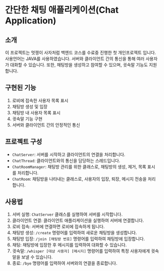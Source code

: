 # 간단한 채팅 애플리케이션(Chat Application)

## 소개
이 프로젝트는 멋쟁이 사자처럼 백엔드 코스를 수료중 진행한 첫 개인프로젝트 입니다. 
사용언어는 JAVA를 사용하였습니다.
서버와 클라이언트 간의 통신을 통해 여러 사용자가 대화할 수 있습니다. 또한, 채팅방을 생성하고 참여할 수 있으며, 귓속말 기능도 지원합니다.

## 구현된 기능
1. 로비에 접속한 사용자 목록 표시
2. 채팅방 생성 및 입장
3. 채팅방 내 사용자 목록 표시
4. 귓속말 기능 구현
5. 서버와 클라이언트 간의 안정적인 통신

## 프로젝트 구성
- `ChatServer`: 서버를 시작하고 클라이언트의 연결을 처리합니다.
- `ChatThread`: 클라이언트와의 통신을 담당하는 스레드입니다.
- `ChatRoomManager`: 채팅방 관리를 위한 클래스로, 채팅방의 생성, 제거, 목록 표시를 처리합니다.
- `ChatRoom`: 채팅방을 나타내는 클래스로, 사용자의 입장, 퇴장, 메시지 전송을 처리합니다.

## 사용법
1. 서버 실행: `ChatServer` 클래스를 실행하여 서버를 시작합니다.
2. 클라이언트 연결: 클라이언트 애플리케이션을 실행하여 서버에 연결합니다.
3. 로비 접속: 서버에 연결하면 로비에 접속하게 됩니다.
4. 채팅방 생성: `/create` 명령어를 입력하여 새로운 채팅방을 생성합니다.
5. 채팅방 입장: `/join [채팅방 번호]` 명령어를 입력하여 채팅방에 입장합니다.
6. 채팅: 채팅방에 입장한 후 메시지를 입력하여 대화할 수 있습니다.
7. 귓속말: `/whisper [대상 사용자] [메시지]` 명령어를 입력하여 특정 사용자에게 귓속말을 보낼 수 있습니다.
8. 종료: `/bye` 명령어를 입력하여 서버와의 연결을 종료합니다.
